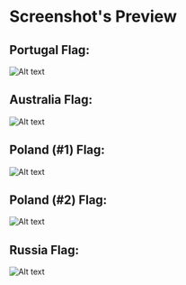 <h1>Screenshot's Preview</h1>

<h2>Portugal Flag:</h2>

![Alt text](https://i.imgur.com/FkRWQ9I.png?raw=true "Portugal Flag")

<h2>Australia Flag:</h2>

![Alt text](https://i.imgur.com/i8Mbwho.png?raw=true "Australia Flag")

<h2>Poland (#1) Flag:</h2>

![Alt text](https://i.imgur.com/Ii7A6cW.png?raw=true "Poland #1 Flag")

<h2>Poland (#2) Flag:</h2>

![Alt text](https://i.imgur.com/spU2Q78.png?raw=true "Poland #2 Flag")

<h2>Russia Flag:</h2>

![Alt text](https://i.imgur.com/8RMV8f8.png?raw=true "Poland #2 Flag")
